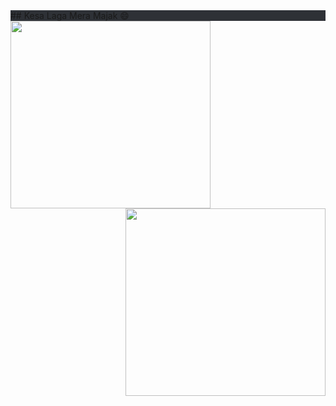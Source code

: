 <div style="background-color:#2e3136">
## Kesa Laga Mera Majak 😄
<div>
  <img align ="left" src = https://cdn.gro.care/baddc95305fc_1689234472797.gif width="320" height="300">
  <img align ="right" src =https://undo.io/media/uploads/files/Frustrated_programmer.gif  width="320" height="300">
</div>
</div>
<!--
**prince367gro/prince367gro** is a ✨ _special_ ✨ repository because its `README.md` (this file) appears on your GitHub profile.
### Welcome To hypergro
Toh kesa lga mera mazak 😄


### Namastey! 🙏🏻

--!>
